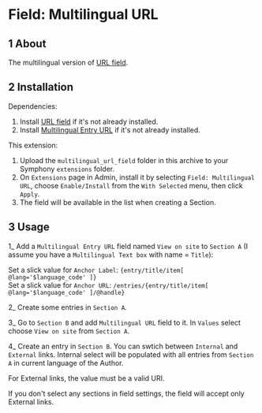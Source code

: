 Field: Multilingual URL
======================



## 1 About

The multilingual version of [URL field](http://symphonyextensions.com/extensions/url_field/).



## 2 Installation

Dependencies:

1. Install [URL field](http://symphonyextensions.com/extensions/url_field/) if it's not already installed.
2. Install [Multilingual Entry URL](http://symphonyextensions.com/extensions/multilingual_entry_url/) if it's not already installed.

This extension:

1. Upload the `multilingual_url_field` folder in this archive to your Symphony `extensions` folder.
2. On `Extensions` page in Admin, install it by selecting `Field: Multilingual URL`, choose `Enable/Install` from the `With Selected` menu, then click `Apply`.
3. The field will be available in the list when creating a Section.



## 3 Usage

1\_ Add a `Multilingual Entry URL` field named `View on site` to `Section A` (I assume you have a `Multilingual Text box` with name = `Title`):

Set a slick value for `Anchor Label`: `{entry/title/item[ @lang='$language_code' ]}`<br />
Set a slick value for `Anchor URL`: `/entries/{entry/title/item[ @lang='$language_code' ]/@handle}`

2\_ Create some entries in `Section A`.

3\_ Go to `Section B` and add `Multilingual URL` field to it. In `Values` select choose `View on site` from `Section A`.

4\_ Create an entry in `Section B`. You can swtich between `Internal` and `External` links. Internal select will
be populated with all entries from `Section A` in current language of the Author.

For External links, the value must be a valid URI.

If you don't select any sections in field settings, the field will accept only External links.
